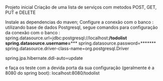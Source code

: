 Projeto inicial
Criação de uma lista de serviços 
com metodos POST, GET, PUT e DELETE

Instale as dependencias do maven;
Configure a conexão com o banco : 
utilizando base de dados Postgresql, segue comandos para configuração da conexão com o banco : 
spring.datasource.url=jdbc:postgresql://localhost:****/todolist
spring.datasource.username=*******
spring.datasource.password=*******
spring.datasource.driver-class-name=org.postgresql.Driver

spring.jpa.hibernate.ddl-auto=update

e faça os teste com a devida porta da sua configuração (geralmente é a 8080 do spring boot): localhost:8080/todolist





